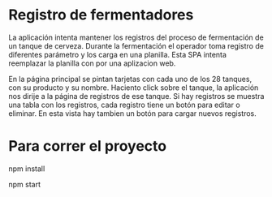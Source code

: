 # Registro de fermentadores
La aplicación intenta mantener los registros del proceso de fermentación de un tanque de cerveza.
Durante la fermentación el operador toma registro de diferentes parámetro y los carga en una planilla.
Esta SPA intenta reemplazar la planilla con por una aplizacion web.

En la página principal se pintan tarjetas con cada uno de los 28 tanques, con su producto y su nombre. Haciento
click sobre el tanque, la aplicación nos dirije a la página de registros de ese tanque. Si hay registros se muestra
una tabla con los registros, cada registro tiene un botón para editar o eliminar. En esta vista hay tambien un botón 
para cargar nuevos registros.
 
# Para correr el proyecto
npm install

npm start